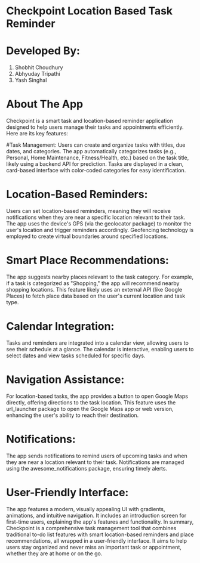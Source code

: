 # Checkpoint Location Based Task Reminder

# Developed By:
1. Shobhit Choudhury
2. Abhyuday Tripathi
3. Yash Singhal

   
# About The App
Checkpoint is a smart task and location-based reminder application designed to help users manage their tasks and appointments efficiently. Here are its key features:

#Task Management:
Users can create and organize tasks with titles, due dates, and categories.
The app automatically categorizes tasks (e.g., Personal, Home Maintenance, Fitness/Health, etc.) based on the task title, likely using a backend API for prediction.
Tasks are displayed in a clean, card-based interface with color-coded categories for easy identification.

# Location-Based Reminders:
Users can set location-based reminders, meaning they will receive notifications when they are near a specific location relevant to their task.
The app uses the device's GPS (via the geolocator package) to monitor the user's location and trigger reminders accordingly.
Geofencing technology is employed to create virtual boundaries around specified locations.

# Smart Place Recommendations:
The app suggests nearby places relevant to the task category. For example, if a task is categorized as "Shopping," the app will recommend nearby shopping locations.
This feature likely uses an external API (like Google Places) to fetch place data based on the user's current location and task type.

# Calendar Integration:
Tasks and reminders are integrated into a calendar view, allowing users to see their schedule at a glance.
The calendar is interactive, enabling users to select dates and view tasks scheduled for specific days.

# Navigation Assistance:
For location-based tasks, the app provides a button to open Google Maps directly, offering directions to the task location.
This feature uses the url_launcher package to open the Google Maps app or web version, enhancing the user's ability to reach their destination.

# Notifications:
The app sends notifications to remind users of upcoming tasks and when they are near a location relevant to their task.
Notifications are managed using the awesome_notifications package, ensuring timely alerts.

# User-Friendly Interface:
The app features a modern, visually appealing UI with gradients, animations, and intuitive navigation.
It includes an introduction screen for first-time users, explaining the app's features and functionality.
In summary, Checkpoint is a comprehensive task management tool that combines traditional to-do list features with smart location-based reminders and place recommendations, all wrapped in a user-friendly interface. It aims to help users stay organized and never miss an important task or appointment, whether they are at home or on the go.
